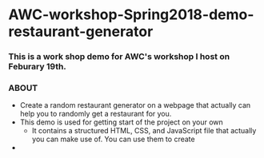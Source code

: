 # AWC-workshop-Spring2018-demo-restaurant-generator
### This is a work shop demo for AWC's workshop I host on Feburary 19th.
### ABOUT
* Create a random restaurant generator on a webpage that actually can help you to randomly get a restaurant for you.
* This demo is used for getting start of the project on your own
	* It contains a structured HTML, CSS, and JavaScript file that actually you can make use of. You can use them to create 
* 
